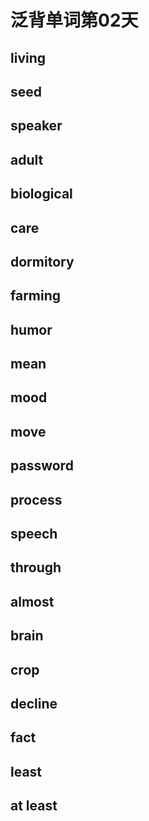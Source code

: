 # 泛背单词第02天

## living

## seed

## speaker

## adult

## biological

## care

## dormitory

## farming

## humor

## mean

## mood

## move

## password

## process

## speech

## through

## almost

## brain

## crop

## decline

## fact

## least

## at least


